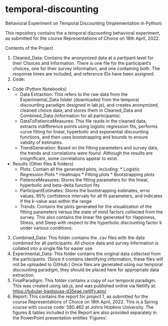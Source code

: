 # temporal-discounting
Behavioral Experiment on Temporal Discounting (Implementation in Python) 

This repository contains the a temporal discounting behavioral experiment, as submitted for the course Representations of Choice on 18th April, 2022. 

Contents of the Project

1. Cleaned_Data: Contains the anonymized data at a partipant level for their Choices and Information. There is one file for the participant’s choices, one for their survey information, and one containing both. The response times are included, and reference IDs have been assigned. 
2. Code: 
  * Code (Python Notebooks)
    * Data Extraction: This refers to the raw data from the Experimental_Data folder (downloaded from the temporal discounting paradigm designed in lab.js), and creates anonymized, cleaned choice data, and stores them in Cleaned_Data and Combined_Data (information for all participants). 
    * DataToPatienceMeasures: This file reads in the cleaned data, extracts indifference points using logistic regression fits, performs curve fitting for linear, hyperbolic and exponential discounting functions, and then uses bootstrapping and bounds to ensure validity of estimates. 
    * TrendGeneration: Based on the fitting parameters and survey data, the trends and correlations were found. Although the results are insignificant, some correlations appear to exist. 
  *  Results (Other files & folders) 
      * Plots: Contain all the generated plots, including:
            * Logistic Regression Plots
            * Heatmaps
            * Fitting plots 
            * Bootstrapping plots 
     * PatienceMeasures: Stores the fitting parameters for the linear, hyperbolic and beta-delta function fits 
     * ParticipantEstimates: Stores the bootstrapping estimates, error values, 95% confidence intervals for all fit parameters, and indicates if the k-value was within the range
     * Trends: Contains the plots generated for the visualization of the fitting parameters versus the state of mind factors collected from the survey. This also contains the linear fits generated for Happiness, Stress, and Sleep with respect to the hyperbolic discounting factor k under various conditions. 
3. Combined_Data: This folder contains the .csv files with the data combined for all participants. All choice data and survey information is collated into a single file for easier use
4. Experimental_Data: This folder contains the original data collected from the participants. (Since it contains identifying information, these files will not be uploaded to GitHub.) Once files are generated using our temporal discounting paradigm, they should be placed here for appropriate data extraction. 
5. FinalParadigm: This folder contains a copy of our temporal paradigm. This was created using lab.js, and was published online via Netlify at: https://tubular-basbousa-d35eae.netlify.app/
6. Report: This contains the report for project 1, as submitted for the course Representations of Choice on 18th April, 2022. This is a Spring course with course code: 580.462 at Johns Hopkins University. The figures & tables included in the Report are also provided separately in the PowerPoint presentation entitles ‘Figures’. 

